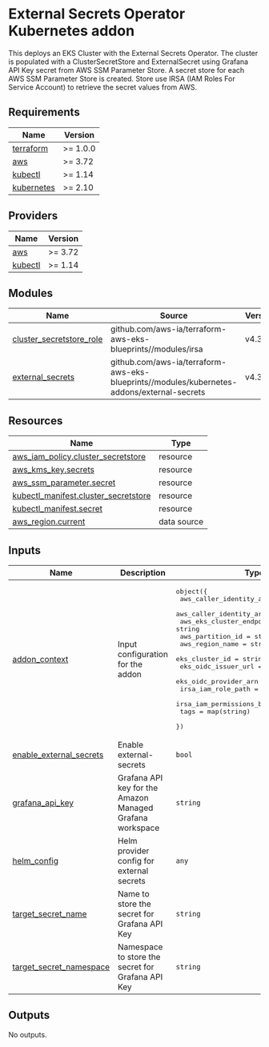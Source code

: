 # External Secrets Operator Kubernetes addon

This deploys an EKS Cluster with the External Secrets Operator. The cluster is populated with a ClusterSecretStore and ExternalSecret using Grafana API Key secret from AWS SSM Parameter Store. A secret store for each AWS SSM Parameter Store is created. Store use IRSA (IAM Roles For Service Account) to retrieve the secret values from AWS.

<!-- BEGINNING OF PRE-COMMIT-TERRAFORM DOCS HOOK -->
## Requirements

| Name | Version |
|------|---------|
| <a name="requirement_terraform"></a> [terraform](#requirement\_terraform) | >= 1.0.0 |
| <a name="requirement_aws"></a> [aws](#requirement\_aws) | >= 3.72 |
| <a name="requirement_kubectl"></a> [kubectl](#requirement\_kubectl) | >= 1.14 |
| <a name="requirement_kubernetes"></a> [kubernetes](#requirement\_kubernetes) | >= 2.10 |

## Providers

| Name | Version |
|------|---------|
| <a name="provider_aws"></a> [aws](#provider\_aws) | >= 3.72 |
| <a name="provider_kubectl"></a> [kubectl](#provider\_kubectl) | >= 1.14 |

## Modules

| Name | Source | Version |
|------|--------|---------|
| <a name="module_cluster_secretstore_role"></a> [cluster\_secretstore\_role](#module\_cluster\_secretstore\_role) | github.com/aws-ia/terraform-aws-eks-blueprints//modules/irsa | v4.32.1 |
| <a name="module_external_secrets"></a> [external\_secrets](#module\_external\_secrets) | github.com/aws-ia/terraform-aws-eks-blueprints//modules/kubernetes-addons/external-secrets | v4.32.1 |

## Resources

| Name | Type |
|------|------|
| [aws_iam_policy.cluster_secretstore](https://registry.terraform.io/providers/hashicorp/aws/latest/docs/resources/iam_policy) | resource |
| [aws_kms_key.secrets](https://registry.terraform.io/providers/hashicorp/aws/latest/docs/resources/kms_key) | resource |
| [aws_ssm_parameter.secret](https://registry.terraform.io/providers/hashicorp/aws/latest/docs/resources/ssm_parameter) | resource |
| [kubectl_manifest.cluster_secretstore](https://registry.terraform.io/providers/gavinbunney/kubectl/latest/docs/resources/manifest) | resource |
| [kubectl_manifest.secret](https://registry.terraform.io/providers/gavinbunney/kubectl/latest/docs/resources/manifest) | resource |
| [aws_region.current](https://registry.terraform.io/providers/hashicorp/aws/latest/docs/data-sources/region) | data source |

## Inputs

| Name | Description | Type | Default | Required |
|------|-------------|------|---------|:--------:|
| <a name="input_addon_context"></a> [addon\_context](#input\_addon\_context) | Input configuration for the addon | <pre>object({<br>    aws_caller_identity_account_id = string<br>    aws_caller_identity_arn        = string<br>    aws_eks_cluster_endpoint       = string<br>    aws_partition_id               = string<br>    aws_region_name                = string<br>    eks_cluster_id                 = string<br>    eks_oidc_issuer_url            = string<br>    eks_oidc_provider_arn          = string<br>    irsa_iam_role_path             = string<br>    irsa_iam_permissions_boundary  = string<br>    tags                           = map(string)<br>  })</pre> | n/a | yes |
| <a name="input_enable_external_secrets"></a> [enable\_external\_secrets](#input\_enable\_external\_secrets) | Enable external-secrets | `bool` | `true` | no |
| <a name="input_grafana_api_key"></a> [grafana\_api\_key](#input\_grafana\_api\_key) | Grafana API key for the Amazon Managed Grafana workspace | `string` | n/a | yes |
| <a name="input_helm_config"></a> [helm\_config](#input\_helm\_config) | Helm provider config for external secrets | `any` | `{}` | no |
| <a name="input_target_secret_name"></a> [target\_secret\_name](#input\_target\_secret\_name) | Name to store the secret for Grafana API Key | `string` | n/a | yes |
| <a name="input_target_secret_namespace"></a> [target\_secret\_namespace](#input\_target\_secret\_namespace) | Namespace to store the secret for Grafana API Key | `string` | n/a | yes |

## Outputs

No outputs.
<!-- END OF PRE-COMMIT-TERRAFORM DOCS HOOK -->
